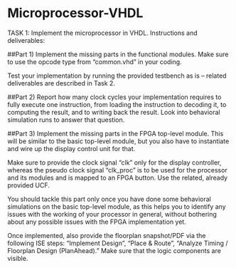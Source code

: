 # Microprocessor-VHDL

TASK 1: Implement the microprocessor in VHDL.
Instructions and deliverables:

##Part 1) 
Implement the missing parts in the functional modules. Make sure to use the opcode
type from “common.vhd” in your coding.

Test your implementation by running the provided testbench as is – related deliverables
are described in Task 2.

##Part 2)
Report how many clock cycles your implementation requires to fully execute one
instruction, from loading the instruction to decoding it, to computing the result, and to
writing back the result. Look into behavioral simulation runs to answer that question.

##Part 3)
Implement the missing parts in the FPGA top-level module. This will be similar to
the basic top-level module, but you also have to instantiate and wire up the display control
unit for that.

Make sure to provide the clock signal “clk” only for the display controller, whereas the
pseudo clock signal “clk_proc” is to be used for the processor and its modules and is
mapped to an FPGA button. Use the related, already provided UCF.

You should tackle this part only once you have done some behavioral simulations on the
basic top-level module, as this helps you to identify any issues with the working of your
processor in general, without bothering about any possible issues with the FPGA
implementation yet.

Once implemented, also provide the floorplan snapshot/PDF via the following ISE steps:
“Implement Design”, “Place & Route”, “Analyze Timing / Floorplan Design (PlanAhead).”
Make sure that the logic components are visible.
